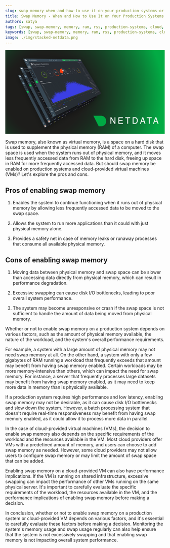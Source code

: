 ```yaml
---
slug: swap-memory-when-and-how-to-use-it-on-your-production-systems-or-cloud-provided-vms
title: Swap Memory - When and How to Use It on Your Production Systems or Cloud-Provided VMs
authors: satya
tags: [swap, swap-memory, memory, ram, rss, production-systems, cloud, vm]
keywords: [swap, swap-memory, memory, ram, rss, production-systems, cloud, vm]
image: ./img/stacked-netdata.png
---
```


![stacked-netdata](./img/stacked-netdata.png)

Swap memory, also known as virtual memory, is a space on a hard disk that is used to supplement the physical memory (RAM) of a computer. The swap space is used when the system runs out of physical memory, and it moves less frequently accessed data from RAM to the hard disk, freeing up space in RAM for more frequently accessed data. But should swap memory be enabled on production systems and cloud-provided virtual machines (VMs)? Let's explore the pros and cons.

<!-- truncate -->

## Pros of enabling swap memory

1. Enables the system to continue functioning when it runs out of physical memory by allowing less frequently accessed data to be moved to the swap space.

2. Allows the system to run more applications than it could with just physical memory alone.

3. Provides a safety net in case of memory leaks or runaway processes that consume all available physical memory.

## Cons of enabling swap memory

1. Moving data between physical memory and swap space can be slower than accessing data directly from physical memory, which can result in performance degradation.

2. Excessive swapping can cause disk I/O bottlenecks, leading to poor overall system performance.

3. The system may become unresponsive or crash if the swap space is not sufficient to handle the amount of data being moved from physical memory.

Whether or not to enable swap memory on a production system depends on various factors, such as the amount of physical memory available, the nature of the workload, and the system's overall performance requirements.

For example, a system with a large amount of physical memory may not need swap memory at all. On the other hand, a system with only a few gigabytes of RAM running a workload that frequently exceeds that amount may benefit from having swap memory enabled. Certain workloads may be more memory-intensive than others, which can impact the need for swap memory. For instance, a server that frequently processes large datasets may benefit from having swap memory enabled, as it may need to keep more data in memory than is physically available.

If a production system requires high performance and low latency, enabling swap memory may not be desirable, as it can cause disk I/O bottlenecks and slow down the system. However, a batch processing system that doesn't require real-time responsiveness may benefit from having swap memory enabled, as it could allow it to process more data in parallel.

In the case of cloud-provided virtual machines (VMs), the decision to enable swap memory also depends on the specific requirements of the workload and the resources available in the VM. Most cloud providers offer VMs with a predefined amount of memory, and users can choose to add swap memory as needed. However, some cloud providers may not allow users to configure swap memory or may limit the amount of swap space that can be added.

Enabling swap memory on a cloud-provided VM can also have performance implications. If the VM is running on shared infrastructure, excessive swapping can impact the performance of other VMs running on the same physical server. It's important to carefully evaluate the specific requirements of the workload, the resources available in the VM, and the performance implications of enabling swap memory before making a decision.

In conclusion, whether or not to enable swap memory on a production system or cloud-provided VM depends on various factors, and it's essential to carefully evaluate these factors before making a decision. Monitoring the system's memory usage and swap usage regularly can also help ensure that the system is not excessively swapping and that enabling swap memory is not impacting overall system performance.
